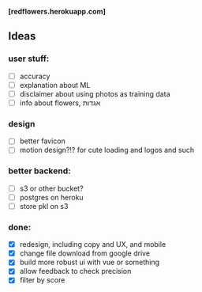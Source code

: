 **[redflowers.herokuapp.com]**

## Ideas

### user stuff:
- [ ] accuracy
- [ ] explanation about ML
- [ ] disclaimer about using photos as training data
- [ ] info about flowers, אגדות

### design
- [ ] better favicon
- [ ] motion design?!? for cute loading and logos and such

### better backend:
- [ ] s3 or other bucket?
- [ ] postgres on heroku
- [ ] store pkl on s3

### done:
- [x] redesign, including copy and UX, and mobile
- [x] change file download from google drive
- [x] build more robust ui with vue or something
- [x] allow feedback to check precision
- [X] filter by score 
